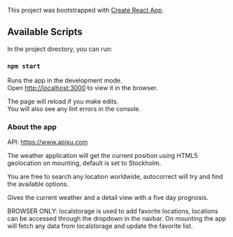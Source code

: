 This project was bootstrapped with [Create React App](https://github.com/facebook/create-react-app).

## Available Scripts

In the project directory, you can run:

### `npm start`

Runs the app in the development mode.<br>
Open [http://localhost:3000](http://localhost:3000) to view it in the browser.

The page will reload if you make edits.<br>
You will also see any lint errors in the console.

### About the app

API: https://www.apixu.com

The weather application will get the current position using HTML5 geolocation on mounting, default is set to Stockholm.

You are free to search any location worldwide, autocorrect will try and find the available options.

Gives the current weather and a detail view with a five day prognosis.

BROWSER ONLY:
localstorage is used to add favorite locations, locations can be accessed through the dropdown in the navbar.
On mounting the app will fetch any data from localstorage and update the favorite list.
